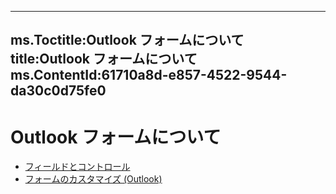

---
ms.Toctitle:Outlook フォームについて
title:Outlook フォームについて
ms.ContentId:61710a8d-e857-4522-9544-da30c0d75fe0
---
# Outlook フォームについて


- [フィールドとコントロール](cdf91fa2-8968-4b4f-b715-2a2d257df464.md)
- [フォームのカスタマイズ (Outlook)](76e67a62-faa8-4226-95e8-1a22fb9eddaa.md)



